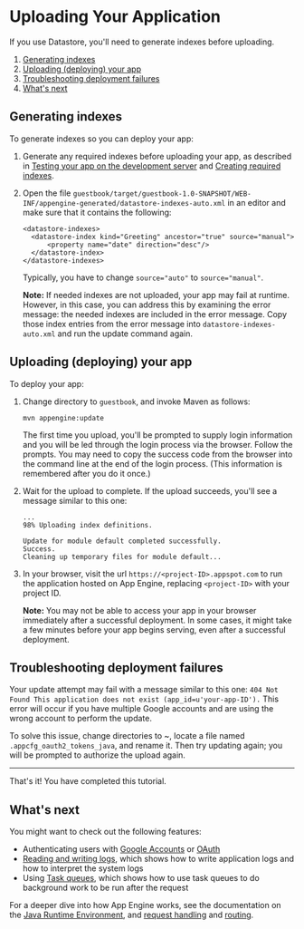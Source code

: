 # Uploading Your Application

  

If you use Datastore, you'll need to generate indexes before uploading.

1.  [Generating indexes](#generating_indexes)
2.  [Uploading (deploying) your app](#uploading_deploying_your_app)
3.  [Troubleshooting deployment failures](#troubleshooting_deployment_failures)
4.  [What's next](#whats_next)

## Generating indexes

To generate indexes so you can deploy your app:

1.  Generate any required indexes before uploading your app, as described in [Testing your app on the development server](https://web.archive.org/web/20160424230158/https://cloud.google.com/appengine/docs/java/gettingstarted/usingdatastore#testing_your_app_on_the_development_server) and [Creating required indexes](https://web.archive.org/web/20160424230158/https://cloud.google.com/appengine/docs/java/gettingstarted/usingdatastore#creating_required_indexes).

2.  Open the file `guestbook/target/guestbook-1.0-SNAPSHOT/WEB-INF/appengine-generated/datastore-indexes-auto.xml` in an editor and make sure that it contains the following:

    ```
    <datastore-indexes>
      <datastore-index kind="Greeting" ancestor="true" source="manual">
          <property name="date" direction="desc"/>
      </datastore-index>
    </datastore-indexes>
    ```

    Typically, you have to change `source="auto"` to `source="manual"`.

    **Note:** If needed indexes are not uploaded, your app may fail at runtime. However, in this case, you can address this by examining the error message: the needed indexes are included in the error message. Copy those index entries from the error message into `datastore-indexes-auto.xml` and run the update command again.

## Uploading (deploying) your app

To deploy your app:

1.  Change directory to `guestbook`, and invoke Maven as follows:

    ```
    mvn appengine:update
    ```

    The first time you upload, you'll be prompted to supply login information and you will be led through the login process via the browser. Follow the prompts. You may need to copy the success code from the browser into the command line at the end of the login process. (This information is remembered after you do it once.)

2.  Wait for the upload to complete. If the upload succeeds, you'll see a message similar to this one:

    ```
    ...
    98% Uploading index definitions.

    Update for module default completed successfully.
    Success.
    Cleaning up temporary files for module default...
    ```

3.  In your browser, visit the url `https://<project-ID>.appspot.com` to run the application hosted on App Engine, replacing `<project-ID>` with your project ID.

    **Note:** You may not be able to access your app in your browser immediately after a successful deployment. In some cases, it might take a few minutes before your app begins serving, even after a successful deployment.

## Troubleshooting deployment failures

Your update attempt may fail with a message similar to this one: `404 Not Found This application does not exist (app_id=u'your-app-ID').` This error will occur if you have multiple Google accounts and are using the wrong account to perform the update.

To solve this issue, change directories to ~, locate a file named `.appcfg_oauth2_tokens_java`, and rename it. Then try updating again; you will be prompted to authorize the upload again.

------------------------------------------------------------------------

That's it! You have completed this tutorial.

## What's next

You might want to check out the following features:

-   Authenticating users with [Google Accounts](https://web.archive.org/web/20160424230158/https://cloud.google.com/appengine/docs/java/users/) or [OAuth](https://web.archive.org/web/20160424230158/https://cloud.google.com/appengine/docs/java/oauth/)
-   [Reading and writing logs](https://web.archive.org/web/20160424230158/https://cloud.google.com/appengine/docs/java/logs), which shows how to write application logs and how to interpret the system logs
-   Using [Task queues](https://web.archive.org/web/20160424230158/https://cloud.google.com/appengine/docs/java/taskqueue/), which shows how to use task queues to do background work to be run after the request

For a deeper dive into how App Engine works, see the documentation on the [Java Runtime Environment](https://web.archive.org/web/20160424230158/https://cloud.google.com/appengine/docs/java/runtime), and [request handling](https://web.archive.org/web/20160424230158/https://cloud.google.com/appengine/docs/java/requests) and [routing](https://web.archive.org/web/20160424230158/https://cloud.google.com/appengine/docs/java/modules/routing).
